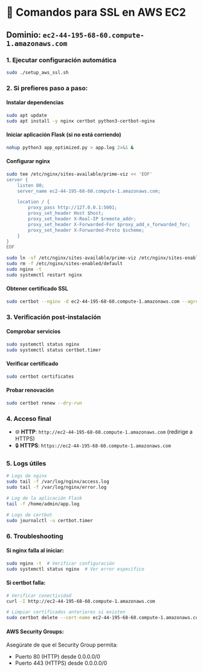 # 🚀 Comandos para SSL en AWS EC2

## Dominio: `ec2-44-195-68-60.compute-1.amazonaws.com`

### 1. Ejecutar configuración automática
```bash
sudo ./setup_aws_ssl.sh
```

### 2. Si prefieres paso a paso:

#### Instalar dependencias
```bash
sudo apt update
sudo apt install -y nginx certbot python3-certbot-nginx
```

#### Iniciar aplicación Flask (si no está corriendo)
```bash
nohup python3 app_optimized.py > app.log 2>&1 &
```

#### Configurar nginx
```bash
sudo tee /etc/nginx/sites-available/prime-viz << 'EOF'
server {
    listen 80;
    server_name ec2-44-195-68-60.compute-1.amazonaws.com;

    location / {
        proxy_pass http://127.0.0.1:5001;
        proxy_set_header Host $host;
        proxy_set_header X-Real-IP $remote_addr;
        proxy_set_header X-Forwarded-For $proxy_add_x_forwarded_for;
        proxy_set_header X-Forwarded-Proto $scheme;
    }
}
EOF

sudo ln -sf /etc/nginx/sites-available/prime-viz /etc/nginx/sites-enabled/
sudo rm -f /etc/nginx/sites-enabled/default
sudo nginx -t
sudo systemctl restart nginx
```

#### Obtener certificado SSL
```bash
sudo certbot --nginx -d ec2-44-195-68-60.compute-1.amazonaws.com --agree-tos --email admin@amazonaws.com
```

### 3. Verificación post-instalación

#### Comprobar servicios
```bash
sudo systemctl status nginx
sudo systemctl status certbot.timer
```

#### Verificar certificado
```bash
sudo certbot certificates
```

#### Probar renovación
```bash
sudo certbot renew --dry-run
```

### 4. Acceso final
- 🌐 **HTTP**: `http://ec2-44-195-68-60.compute-1.amazonaws.com` (redirige a HTTPS)
- 🔒 **HTTPS**: `https://ec2-44-195-68-60.compute-1.amazonaws.com`

### 5. Logs útiles
```bash
# Logs de nginx
sudo tail -f /var/log/nginx/access.log
sudo tail -f /var/log/nginx/error.log

# Log de la aplicación Flask
tail -f /home/admin/app.log

# Logs de certbot
sudo journalctl -u certbot.timer
```

### 6. Troubleshooting

#### Si nginx falla al iniciar:
```bash
sudo nginx -t  # Verificar configuración
sudo systemctl status nginx  # Ver error específico
```

#### Si certbot falla:
```bash
# Verificar conectividad
curl -I http://ec2-44-195-68-60.compute-1.amazonaws.com

# Limpiar certificados anteriores si existen
sudo certbot delete --cert-name ec2-44-195-68-60.compute-1.amazonaws.com
```

#### AWS Security Groups:
Asegúrate de que el Security Group permita:
- Puerto 80 (HTTP) desde 0.0.0.0/0
- Puerto 443 (HTTPS) desde 0.0.0.0/0